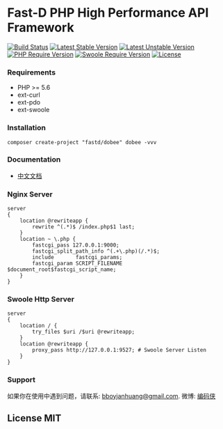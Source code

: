 # Fast-D PHP High Performance API Framework

[![Build Status](https://travis-ci.org/JanHuang/fastD.svg?branch=master)](https://travis-ci.org/JanHuang/fastD)
[![Latest Stable Version](https://poser.pugx.org/fastd/fastd/v/stable)](https://packagist.org/packages/fastd/fastd) 
[![Latest Unstable Version](https://poser.pugx.org/fastd/fastd/v/unstable)](https://packagist.org/packages/fastd/fastd) 
[![PHP Require Version](https://img.shields.io/badge/php-%3E%3D5.6-8892BF.svg)](https://secure.php.net/)
[![Swoole Require Version](https://img.shields.io/badge/swoole-%3E%3D1.8-8892BF.svg)](http://www.swoole.com/)
[![License](https://poser.pugx.org/fastd/fastd/license)](https://packagist.org/packages/fastd/fastd)

### Requirements

* PHP >= 5.6
* ext-curl
* ext-pdo
* ext-swoole

### Installation

```
composer create-project "fastd/dobee" dobee -vvv
```

### Documentation

* [中文文档](docs/zh_CN/readme.md)

### Nginx Server

```
server 
{
    location @rewriteapp {
        rewrite ^(.*)$ /index.php$1 last;
    }
    location ~ \.php {
        fastcgi_pass 127.0.0.1:9000;
        fastcgi_split_path_info ^(.+\.php)(/.*)$;
        include       fastcgi_params;
        fastcgi_param SCRIPT_FILENAME $document_root$fastcgi_script_name;
    }
}
```

### Swoole Http Server

```
server 
{
    location / {
        try_files $uri /$uri @rewriteapp;
    }
    location @rewriteapp {
        proxy_pass http://127.0.0.1:9527; # Swoole Server Listen
    }
}
```

### Support

如果你在使用中遇到问题，请联系: [bboyjanhuang@gmail.com](mailto:bboyjanhuang@gmail.com). 微博: [编码侠](http://weibo.com/ecbboyjan)

## License MIT

